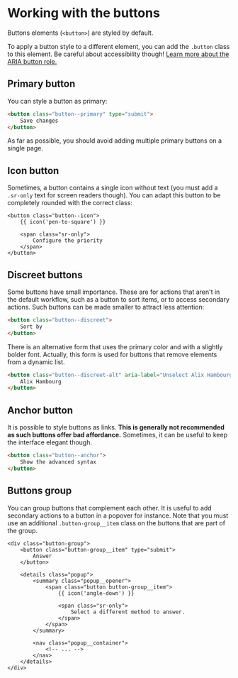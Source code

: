 # Working with the buttons

Buttons elements (`<button>`) are styled by default.

To apply a button style to a different element, you can add the `.button` class to this element.
Be careful about accessibility though!
[Learn more about the ARIA button role.](https://developer.mozilla.org/en-US/docs/Web/Accessibility/ARIA/Roles/button_role)

## Primary button

You can style a button as primary:

```html
<button class="button--primary" type="submit">
    Save changes
</button>
```

As far as possible, you should avoid adding multiple primary buttons on a single page.

## Icon button

Sometimes, a button contains a single icon without text (you must add a `.sr-only` text for screen readers though).
You can adapt this button to be completely rounded with the correct class:

```twig
<button class="button--icon">
    {{ icon('pen-to-square') }}

    <span class="sr-only">
        Configure the priority
    </span>
</button>
```

## Discreet buttons

Some buttons have small importance.
These are for actions that aren't in the default workflow, such as a button to sort items, or to access secondary actions.
Such buttons can be made smaller to attract less attention:

```html
<button class="button--discreet">
    Sort by
</button>
```

There is an alternative form that uses the primary color and with a slightly bolder font.
Actually, this form is used for buttons that remove elements from a dynamic list.

```html
<button class="button--discreet-alt" aria-label="Unselect Alix Hambourg">
    Alix Hambourg
</button>
```

## Anchor button

It is possible to style buttons as links.
**This is generally not recommended as such buttons offer bad affordance.**
Sometimes, it can be useful to keep the interface elegant though.

```html
<button class="button--anchor">
    Show the advanced syntax
</button>
```

## Buttons group

You can group buttons that complement each other.
It is useful to add secondary actions to a button in a popover for instance.
Note that you must use an additional `.button-group__item` class on the buttons that are part of the group.

```twig
<div class="button-group">
    <button class="button-group__item" type="submit">
        Answer
    </button>

    <details class="popup">
        <summary class="popup__opener">
            <span class="button button-group__item">
                {{ icon('angle-down') }}

                <span class="sr-only">
                    Select a different method to answer.
                </span>
            </span>
        </summary>

        <nav class="popup__container">
            <!-- ... -->
        </nav>
    </details>
</div>
```
